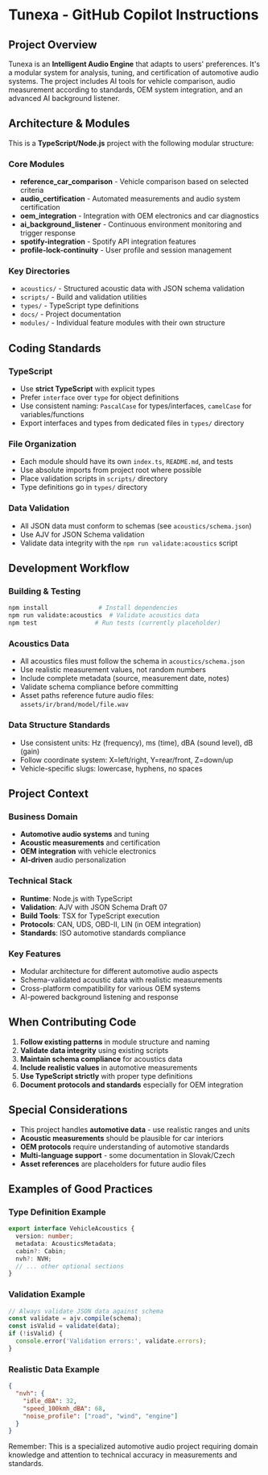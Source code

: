 # Tunexa - GitHub Copilot Instructions

## Project Overview

Tunexa is an **Intelligent Audio Engine** that adapts to users' preferences. It's a modular system for analysis, tuning, and certification of automotive audio systems. The project includes AI tools for vehicle comparison, audio measurement according to standards, OEM system integration, and an advanced AI background listener.

## Architecture & Modules

This is a **TypeScript/Node.js** project with the following modular structure:

### Core Modules
- **reference_car_comparison** - Vehicle comparison based on selected criteria
- **audio_certification** - Automated measurements and audio system certification  
- **oem_integration** - Integration with OEM electronics and car diagnostics
- **ai_background_listener** - Continuous environment monitoring and trigger response
- **spotify-integration** - Spotify API integration features
- **profile-lock-continuity** - User profile and session management

### Key Directories
- `acoustics/` - Structured acoustic data with JSON schema validation
- `scripts/` - Build and validation utilities
- `types/` - TypeScript type definitions
- `docs/` - Project documentation
- `modules/` - Individual feature modules with their own structure

## Coding Standards

### TypeScript
- Use **strict TypeScript** with explicit types
- Prefer `interface` over `type` for object definitions
- Use consistent naming: `PascalCase` for types/interfaces, `camelCase` for variables/functions
- Export interfaces and types from dedicated files in `types/` directory

### File Organization
- Each module should have its own `index.ts`, `README.md`, and tests
- Use absolute imports from project root where possible
- Place validation scripts in `scripts/` directory
- Type definitions go in `types/` directory

### Data Validation
- All JSON data must conform to schemas (see `acoustics/schema.json`)
- Use AJV for JSON Schema validation
- Validate data integrity with the `npm run validate:acoustics` script

## Development Workflow

### Building & Testing
```bash
npm install              # Install dependencies
npm run validate:acoustics  # Validate acoustics data
npm test                # Run tests (currently placeholder)
```

### Acoustics Data
- All acoustics files must follow the schema in `acoustics/schema.json`
- Use realistic measurement values, not random numbers
- Include complete metadata (source, measurement date, notes)
- Validate schema compliance before committing
- Asset paths reference future audio files: `assets/ir/brand/model/file.wav`

### Data Structure Standards
- Use consistent units: Hz (frequency), ms (time), dBA (sound level), dB (gain)
- Follow coordinate system: X=left/right, Y=rear/front, Z=down/up
- Vehicle-specific slugs: lowercase, hyphens, no spaces

## Project Context

### Business Domain
- **Automotive audio systems** and tuning
- **Acoustic measurements** and certification
- **OEM integration** with vehicle electronics
- **AI-driven** audio personalization

### Technical Stack
- **Runtime**: Node.js with TypeScript
- **Validation**: AJV with JSON Schema Draft 07
- **Build Tools**: TSX for TypeScript execution
- **Protocols**: CAN, UDS, OBD-II, LIN (in OEM integration)
- **Standards**: ISO automotive standards compliance

### Key Features
- Modular architecture for different automotive audio aspects
- Schema-validated acoustic data with realistic measurements
- Cross-platform compatibility for various OEM systems
- AI-powered background listening and response

## When Contributing Code

1. **Follow existing patterns** in module structure and naming
2. **Validate data integrity** using existing scripts
3. **Maintain schema compliance** for acoustics data
4. **Include realistic values** in automotive measurements
5. **Use TypeScript strictly** with proper type definitions
6. **Document protocols and standards** especially for OEM integration

## Special Considerations

- This project handles **automotive data** - use realistic ranges and units
- **Acoustic measurements** should be plausible for car interiors
- **OEM protocols** require understanding of automotive standards
- **Multi-language support** - some documentation in Slovak/Czech
- **Asset references** are placeholders for future audio files

## Examples of Good Practices

### Type Definition Example
```typescript
export interface VehicleAcoustics {
  version: number;
  metadata: AcousticsMetadata;
  cabin?: Cabin;
  nvh?: NVH;
  // ... other optional sections
}
```

### Validation Example
```typescript
// Always validate JSON data against schema
const validate = ajv.compile(schema);
const isValid = validate(data);
if (!isValid) {
  console.error('Validation errors:', validate.errors);
}
```

### Realistic Data Example
```json
{
  "nvh": {
    "idle_dBA": 32,
    "speed_100kmh_dBA": 68,
    "noise_profile": ["road", "wind", "engine"]
  }
}
```

Remember: This is a specialized automotive audio project requiring domain knowledge and attention to technical accuracy in measurements and standards.